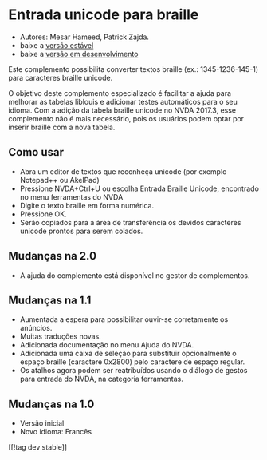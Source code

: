 # Entrada unicode para braille #

* Autores: Mesar Hameed, Patrick Zajda.
* baixe a [versão estável][1]
* baixe a [versão em desenvolvimento][2]

Este complemento possibilita converter textos braille (ex.: 1345-1236-145-1)
para caracteres braille unicode.

O objetivo deste complemento especializado é facilitar a ajuda para melhorar
as tabelas liblouis e adicionar testes automáticos para o seu idioma. Com a
adição da tabela braille unicode no NVDA 2017.3, esse complemento não é mais
necessário, pois os usuários podem optar por inserir braille com a nova
tabela.

## Como usar ##

* Abra um editor de textos que reconheça unicode (por exemplo Notepad++ ou
  AkelPad)
* Pressione NVDA+Ctrl+U ou escolha Entrada Braille Unicode, encontrado no
  menu ferramentas do NVDA
* Digite o texto braille em forma numérica.
* Pressione OK.
* Serão copiados para a área de transferência os devidos caracteres unicode
  prontos para serem colados.

## Mudanças na 2.0 ##

* A ajuda do complemento está disponível no gestor de complementos.

## Mudanças na 1.1 ##

* Aumentada a espera para possibilitar ouvir-se corretamente os anúncios.
* Muitas traduções novas.
* Adicionada documentação no menu Ajuda do NVDA.
* Adicionada uma caixa de seleção para substituir opcionalmente o espaço
  braille (caractere 0x2800) pelo caractere de espaço regular.
* Os atalhos agora podem ser reatribuídos usando o diálogo de gestos para
  entrada do NVDA, na categoria ferramentas.

## Mudanças na 1.0 ##

* Versão inicial
* Novo idioma: Francês

[[!tag dev stable]]

[1]: https://addons.nvda-project.org/files/get.php?file=ubi

[2]: https://addons.nvda-project.org/files/get.php?file=ubi-dev
